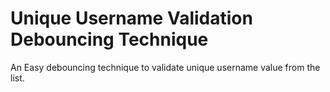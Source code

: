 # Unique Username Validation  Debouncing Technique 
 An Easy debouncing technique  to validate unique username value from the list.
